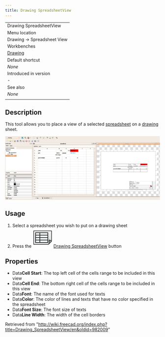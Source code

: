 ```yaml
---
title: Drawing SpreadsheetView
---
```


|                                                   |
| ------------------------------------------------- |
| Drawing SpreadsheetView                           |
| Menu location                                     |
| Drawing → Spreadsheet View                        |
| Workbenches                                       |
| [Drawing](/Drawing_Workbench "Drawing Workbench") |
| Default shortcut                                  |
| _None_                                            |
| Introduced in version                             |
| -                                                 |
| See also                                          |
| _None_                                            |
|                                                   |

## Description

This tool allows you to place a view of a selected [spreadsheet](/Spreadsheet_Workbench "Spreadsheet Workbench") on a [drawing](/Drawing_Workbench "Drawing Workbench") sheet.

![](/src/assets/images/Drawing_spreadsheetview.jpg)

## Usage

1. Select a spreadsheet you wish to put on a drawing sheet
2. Press the ![](/src/assets/images/Drawing_SpreadsheetView.png) [Drawing SpreadsheetView](/Drawing_SpreadsheetView "Drawing SpreadsheetView") button

## Properties

- Data**Cell Start**: The top left cell of the cells range to be included in this view
- Data**Cell End**: The bottom right cell of the cells range to be included in this view
- Data**Font**: The name of the font used for texts
- Data**Color**: The color of lines and texts that have no color specified in the spreadsheet
- Data**Font Size**: The font size of texts
- Data**Line Width**: The width of the cell borders

Retrieved from "<http://wiki.freecad.org/index.php?title=Drawing_SpreadsheetView/en&oldid=982009>"
